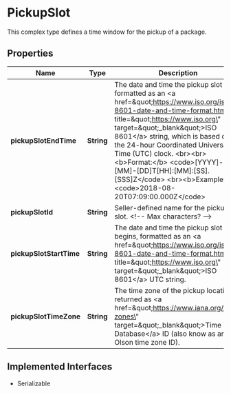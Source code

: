 

# PickupSlot

This complex type defines a time window for the pickup of a package.
## Properties

Name | Type | Description | Notes
------------ | ------------- | ------------- | -------------
**pickupSlotEndTime** | **String** | The date and time the pickup slot ends, formatted as an &lt;a href&#x3D;\&quot;https://www.iso.org/iso-8601-date-and-time-format.html\&quot; title&#x3D;\&quot;https://www.iso.org\&quot; target&#x3D;\&quot;_blank\&quot;&gt;ISO 8601&lt;/a&gt; string, which is based on the 24-hour Coordinated Universal Time (UTC) clock.  &lt;br&gt;&lt;br&gt;&lt;b&gt;Format:&lt;/b&gt; &lt;code&gt;[YYYY]-[MM]-[DD]T[HH]:[MM]:[SS].[SSS]Z&lt;/code&gt; &lt;br&gt;&lt;b&gt;Example:&lt;/b&gt; &lt;code&gt;2018-08-20T07:09:00.000Z&lt;/code&gt; |  [optional]
**pickupSlotId** | **String** | Seller-defined name for the pickup slot. &lt;!-- Max characters? --&gt; |  [optional]
**pickupSlotStartTime** | **String** | The date and time the pickup slot begins, formatted as an &lt;a href&#x3D;\&quot;https://www.iso.org/iso-8601-date-and-time-format.html\&quot; title&#x3D;\&quot;https://www.iso.org\&quot; target&#x3D;\&quot;_blank\&quot;&gt;ISO 8601&lt;/a&gt; UTC string. |  [optional]
**pickupSlotTimeZone** | **String** | The time zone of the pickup location, returned as &lt;a href&#x3D;\&quot;https://www.iana.org/time-zones\&quot; target&#x3D;\&quot;_blank\&quot;&gt;Time Zone Database&lt;/a&gt; ID (also know as an Olson time zone ID). |  [optional]


## Implemented Interfaces

* Serializable


